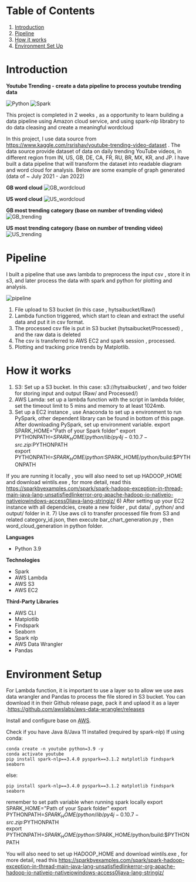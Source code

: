 # Table of Contents 
1. [Introduction](README.md#introduction)
2. [Pipeline](README.md#pipeline)
3. [How it works](README.md#How%20it%20works)
4. [Environment Set Up](README.md#Environment%20Setup)


# Introduction
**Youtube Trending - create a data pipeline to process youtube trending data**

![Python](https://img.shields.io/badge/Python-blue) ![Spark](https://img.shields.io/badge/Spark-3.1.2-yellow)

This project is completed in 2 weeks , as a opportunity to learn building a data pipeline using Amazon cloud service, and using spark-nlp librabry to do data cleasing and create a meaningful wordcloud

In this project, I use data source from https://www.kaggle.com/rsrishav/youtube-trending-video-dataset . The data source provide dataset of data on daily trending YouTube videos, in different region from  IN, US, GB, DE, CA, FR, RU, BR, MX, KR, and JP.
I have built a data pipeline that will transform the dataset into readable diagram and word cloud for analysis.
Below are some example of graph generated (data of ~ July 2021 - Jan 2022)

**GB word cloud**
![GB_wordcloud](output/GB_wordcloud.png)

**US word cloud**
![US_wordcloud](output/US_wordcloud.png)

**GB most trending category (base on number of trending video)**
![GB_trending](output/GB_most_trending_category.png)

**US most trending category (base on number of trending video)**
![US_trending](output/US_most_trending_category.png)

# Pipeline
I built a pipeline that use aws lambda to preprocess the input csv , store it in s3, and later process the data with spark and python for plotting and analysis.

![pipeline](image/aws_pipeline.png)

1. File upload to S3 bucket (in this case , hytsaibucket/Raw/)
2. Lambda function triggered, which start to clean and extract the useful data and put it in csv format.
3. The processed csv file is put in S3 bucket (hytsaibucket/Processed) , and the raw data is deleted
4. The csv is transferred to AWS EC2 and spark session , processed.
5. Plotting and tracking price trends by Matplotlib.

# How it works

1)  S3:  Set up a S3 bucket.  In this case:  s3://hytsaibucket/ , and two folder for storing input and output (Raw/ and Processed/)
2)  AWS Lamda: set up a lambda function with the script in lambda folder, set the timeout limit to 5 mins and memory to at least 1024mb.
3)  Set up a EC2 instance , use Anaconda to set up a environment to run PySpark, other dependent library can be found in bottom of this page.
After downloading PySpark, set up environment variable.
export SPARK_HOME="Path of your Spark folder"
export PYTHONPATH=$SPARK_HOME/python/lib/py4j-0.10.7-src.zip:$PYTHONPATH  
export PYTHONPATH=$SPARK_HOME/python:$SPARK_HOME/python/build:$PYTHONPATH

If you are running it locally , you will also need to set up HADOOP_HOME and download wintils.exe , for more detail, read this https://sparkbyexamples.com/spark/spark-hadoop-exception-in-thread-main-java-lang-unsatisfiedlinkerror-org-apache-hadoop-io-nativeio-nativeiowindows-access0ljava-lang-stringiz/
6)  After setting up your EC2 instance with all dependcies, create a new folder , put data/ , python/ and output/ folder in it.
7)  Use aws cli to transfer processed file from S3 and related category_id.json, then execute bar_chart_generation.py , then word_cloud_generation in python folder.

**Languages** 
* Python 3.9

**Technologies**
* Spark
* AWS Lambda
* AWS S3
* AWS EC2

**Third-Party Libraries**
* AWS CLI
* Matplotlib
* Findspark
* Seaborn
* Spark nlp
* AWS Data Wrangler
* Pandas

# Environment Setup

For Lambda function, it is important to use a layer so to allow we use aws data wrangler and Pandas to process the file stored in S3 bucket.
You can download it in their Github release page, pack it and uplaod it as a layer .https://github.com/awslabs/aws-data-wrangler/releases

Install and configure base on  [AWS](https://aws.amazon.com/cli/).

Check if you have Java 8/Java 11 installed (required by spark-nlp)
If using conda:
```
conda create -n youtube python=3.9 -y
conda activate youtube
pip install spark-nlp==3.4.0 pyspark==3.1.2 matplotlib findspark seaborn
```

else:
```
pip install spark-nlp==3.4.0 pyspark==3.1.2 matplotlib findspark seaborn
```


remember to set path variable when running spark locally
export SPARK_HOME="Path of your Spark folder"
export PYTHONPATH=$SPARK_HOME/python/lib/py4j-0.10.7-src.zip:$PYTHONPATH  
export PYTHONPATH=$SPARK_HOME/python:$SPARK_HOME/python/build:$PYTHONPATH


You will also need to set up HADOOP_HOME and download wintils.exe , for more detail, read this https://sparkbyexamples.com/spark/spark-hadoop-exception-in-thread-main-java-lang-unsatisfiedlinkerror-org-apache-hadoop-io-nativeio-nativeiowindows-access0ljava-lang-stringiz/





